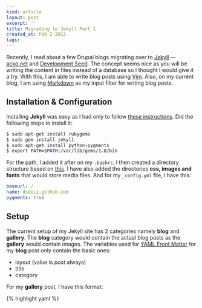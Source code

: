 ```yaml
---
kind: article
layout: post
excerpt: ''
title: Migrating to Jekyll Part 1
created_at: Feb 2 2012
tags: 
---
```

Recently, I read about a few Drupal blogs migrating over to [Jekyll](https://github.com/mojombo/jekyll) &mdash; [acko.net](http://acko.net/blog/making-love-to-webkit/) and [Development Seed](http://developmentseed.org/blog/2011/09/09/jekyll-github-pages/). The concept seems nice as you will be writing the content in files instead of a database so I thought I would give it a try. With this, I am able to write blog posts using [Vim](http://www.vim.org/). Also, on my current blog, I am using [Markdown](http://daringfireball.net/projects/markdown/) as my input filter for writing blog posts.

## Installation &amp; Configuration

Installing **Jekyll** was easy as I had only to follow [these instructions](https://github.com/mojombo/jekyll/wiki/Install). Did the following steps to install it:

~~~ bash
$ sudo apt-get install rubygems
$ sudo gem install jekyll
$ sudo apt-get install python-pygments
$ export PATH=$PATH:/var/lib/gems/1.8/bin
~~~

For the path, I added it after on my `.bashrc`. I then created a directory structure based on [this](https://github.com/mojombo/jekyll/wiki/Usage). I have also added the directories **css, images and fonts** that would store media files. And for my `_config.yml` file, I have this:

~~~ yaml
baseurl: /
name: dsdeiz.github.com
pygments: true
~~~

## Setup

The current setup of my Jekyll site has 2 categories namely **blog** and **gallery**. The **blog** category would contain the actual blog posts as the **gallery** would contain images. The variables used for [YAML Front Matter](https://github.com/mojombo/jekyll/wiki/YAML-Front-Matter) for my **blog** post only contain the basic ones:

* layout (value is *post* always)
* title
* category

For my **gallery** post, I have this format:

{% highlight yaml %}